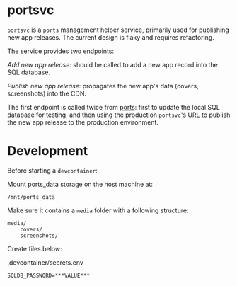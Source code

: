 # portsvc

`portsvc` is a `ports` management helper service, primarily used for publishing new app releases. The current design is
flaky and requires refactoring.

The service provides two endpoints:

*Add new app release*: should be called to add a new app record into the SQL database.

*Publish new app release*: propagates the new app's data (covers, screenshots) into the CDN.

The first endpoint is called twice from [ports](https://github.com/yag-im/ports): first to update the local SQL database
for testing, and then using the production `portsvc`'s URL to publish the new app release to the production environment.

# Development

Before starting a `devcontainer`:

Mount ports_data storage on the host machine at:

    /mnt/ports_data

Make sure it contains a `media` folder with a following structure:

    media/
        covers/
        screenshots/

Create files below:

.devcontainer/secrets.env

    SQLDB_PASSWORD=***VALUE***
